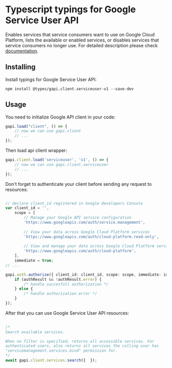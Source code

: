 # Typescript typings for Google Service User API
Enables services that service consumers want to use on Google Cloud Platform, lists the available or enabled services, or disables services that service consumers no longer use.
For detailed description please check [documentation](https://cloud.google.com/service-management/).

## Installing

Install typings for Google Service User API:
```
npm install @types/gapi.client.serviceuser-v1 --save-dev
```

## Usage

You need to initialize Google API client in your code:
```typescript
gapi.load("client", () => { 
    // now we can use gapi.client
    // ... 
});
```

Then load api client wrapper:
```typescript
gapi.client.load('serviceuser', 'v1', () => {
    // now we can use gapi.client.serviceuser
    // ... 
});
```

Don't forget to authenticate your client before sending any request to resources:
```typescript

// declare client_id registered in Google Developers Console
var client_id = '',
    scope = [     
        // Manage your Google API service configuration
        'https://www.googleapis.com/auth/service.management',
    
        // View your data across Google Cloud Platform services
        'https://www.googleapis.com/auth/cloud-platform.read-only',
    
        // View and manage your data across Google Cloud Platform services
        'https://www.googleapis.com/auth/cloud-platform',
    ],
    immediate = true;
// ...

gapi.auth.authorize({ client_id: client_id, scope: scope, immediate: immediate }, authResult => {
    if (authResult && !authResult.error) {
        /* handle succesfull authorization */
    } else {
        /* handle authorization error */
    }
});            
```

After that you can use Google Service User API resources:

```typescript 
    
/* 
Search available services.

When no filter is specified, returns all accessible services. For
authenticated users, also returns all services the calling user has
"servicemanagement.services.bind" permission for.  
*/
await gapi.client.services.search({  });
```